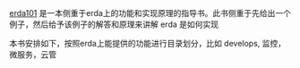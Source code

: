 
[erda101]() 是一本侧重于erda上的功能和实现原理的指导书。此书侧重于先给出一个例子，然后给予该例子的解答和原理来讲解 erda 是如何实现

本书安排如下，按照erda上能提供的功能进行目录划分，比如 develops, 监控，微服务，云管
